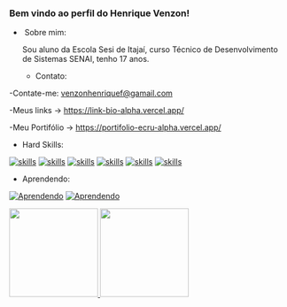  ### Bem vindo ao perfil do Henrique Venzon!

 - ‍ Sobre mim:

   Sou aluno da Escola Sesi de Itajaí, curso Técnico de Desenvolvimento de Sistemas SENAI, tenho 17 anos.

   -  Contato:

-Contate-me: venzonhenriquef@gamail.com

-Meus links -> https://link-bio-alpha.vercel.app/

-Meu Portifólio -> https://portifolio-ecru-alpha.vercel.app/


- Hard Skills:
  
[![skills](https://img.shields.io/badge/github-%23121011.svg?style=for-the-badge&logo=github&logoColor=white)](https://https://www.youtube.com/watch?v=TsaLQAetPLU)
[![skills](https://img.shields.io/badge/html5-%23E34F26.svg?style=for-the-badge&logo=html5&logoColor=white)](https://https://www.youtube.com/watch?v=TsaLQAetPLU)
[![skills](https://img.shields.io/badge/css3-%231572B6.svg?style=for-the-badge&logo=css3&logoColor=white)](https://https://www.youtube.com/watch?v=TsaLQAetPLU)
[![skills](https://img.shields.io/badge/JavaScript-F7DF1E?style=for-the-badge&logo=javascript&logoColor=black)](https://https://www.youtube.com/watch?v=TsaLQAetPLU)
[![skills](https://img.shields.io/badge/php-%23777BB4.svg?style=for-the-badge&logo=php&logoColor=white)](https://https://www.youtube.com/watch?v=TsaLQAetPLU)
[![skills](https://img.shields.io/badge/-MySQL-000?style=for-the-badge&logo=MySQL&flex=1)](https://https://www.youtube.com/watch?v=TsaLQAetPLU)

- Aprendendo: 

[![Aprendendo](https://img.shields.io/badge/Linux-FCC624?style=for-the-badge&logo=linux&logoColor=black)](https://https://www.youtube.com/watch?v=TsaLQAetPLU)
[![Aprendendo](https://img.shields.io/badge/git-%23F05033.svg?style=for-the-badge&logo=git&logoColor=white)](https://https://www.youtube.com/watch?v=TsaLQAetPLU)

<div align="left">
  <a href="https://github.com/Henrique-Venzon">
  <img height="160em" src="https://github-readme-stats.vercel.app/api?username=Henrique-Venzon&show_icons=true&theme=day-purple"/>
  <img height="160em" src="https://github-readme-stats.vercel.app/api/top-langs/?username=Henrique-Venzon&layout=compact&langs_count=7&theme=day-purple"/>
</div>
